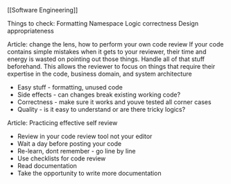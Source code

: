 [[Software Engineering]]

Things to check:
Formatting
Namespace
Logic correctness
Design appropriateness

Article: change the lens, how to perform your own code review
If your code contains simple mistakes when it gets to your reviewer, their time and energy is wasted on pointing out those things. Handle all of that stuff beforehand. This allows the reviewer to focus on things that require their expertise in the code, business domain, and system architecture
- Easy stuff - formatting, unused code
- Side effects - can changes break existing working code?
- Correctness - make sure it works and youve tested all corner cases
- Quality - is it easy to understand or are there tricky logics?

Article: Practicing effective self review
- Review in your code review tool not your editor
- Wait a day before posting your code
- Re-learn, dont remember - go line by line
- Use checklists for code review
- Read documentation
- Take the opportunity to write more documentation
